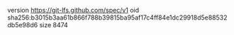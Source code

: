 version https://git-lfs.github.com/spec/v1
oid sha256:b3015b3aa61b866f788b39815ba95af17c4ff84e1dc29918d5e88532db5e98d6
size 8474
